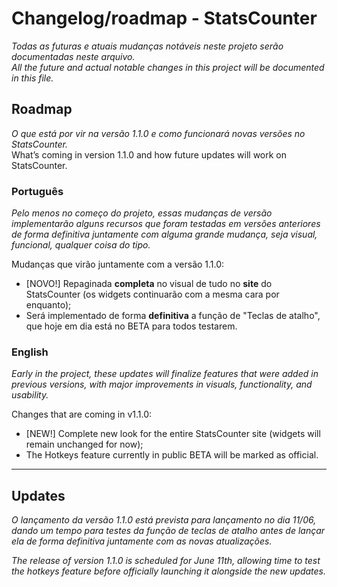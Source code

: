 # Changelog/roadmap - StatsCounter

<em>Todas as futuras e atuais mudanças notáveis neste projeto serão documentadas neste arquivo.
<br>
All the future and actual notable changes in this project will be documented in this file.</em>

## Roadmap
<em> O que está por vir na versão 1.1.0 e como funcionará novas versões no StatsCounter.</em>
<br>
What’s coming in version 1.1.0 and how future updates will work on StatsCounter.
### Português
<em>Pelo menos no começo do projeto, essas mudanças de versão implementarão alguns recursos que foram testadas em versões anteriores de forma definitiva juntamente com alguma grande mudança, seja visual, funcional, qualquer coisa do tipo.</em>
<br>

Mudanças que virão juntamente com a versão 1.1.0:
- [NOVO!] Repaginada **completa** no visual de tudo no **site** do StatsCounter (os widgets continuarão com a mesma cara por enquanto);
- Será implementado de forma **definitiva** a função de "Teclas de atalho", que hoje em dia está no BETA para todos testarem.

### English
<em>Early in the project, these updates will finalize features that were added in previous versions, with major improvements in visuals, functionality, and usability.</em>
<br>

Changes that are coming in v1.1.0:
- [NEW!] Complete new look for the entire StatsCounter site (widgets will remain unchanged for now);
- The Hotkeys feature currently in public BETA will be marked as official.
---

## Updates
<em>O lançamento da versão 1.1.0 está prevista para lançamento no dia 11/06, dando um tempo para testes da função de teclas de atalho antes de lançar ela de forma definitiva juntamente com as novas atualizações.</em>
<br>

<em>The release of version 1.1.0 is scheduled for June 11th, allowing time to test the hotkeys feature before officially launching it alongside the new updates.</em>
